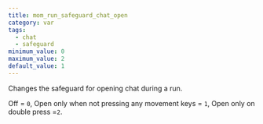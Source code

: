 ```yaml
---
title: mom_run_safeguard_chat_open
category: var
tags:
  - chat
  - safeguard
minimum_value: 0
maximum_value: 2
default_value: 1
---
```


Changes the safeguard for opening chat during a run. 

Off = `0`, Open only when not pressing any movement keys = `1`, Open only on double press =`2`.
